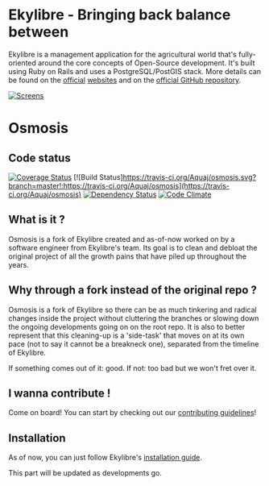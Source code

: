 # Ekylibre - Bringing back balance between

Ekylibre is a management application for the agricultural world that's fully-oriented around the core concepts of Open-Source development.
It's built using Ruby on Rails and uses a PostgreSQL/PostGIS stack.
More details can be found on the [official](http://ekylibre.com/en) [websites](http://ekylibre.org/en) and on the [official GitHub repository](http://github.com/ekylibre/ekylibre).

[![Screens](https://raw.github.com/ekylibre/ekylibre/2-0-stable/doc/screenshots/screens.jpg)](https://raw.github.com/ekylibre/ekylibre/2-0-stable/doc/screenshots/screens.png)

# Osmosis

## Code status

[![Coverage Status](https://coveralls.io/repos/github/Aquaj/osmosis/badge.svg?branch=master)](https://coveralls.io/github/Aquaj/osmosis?branch=master)
[![Build Status]https://travis-ci.org/Aquaj/osmosis.svg?branch=master!:https://travis-ci.org/Aquaj/osmosis](https://travis-ci.org/Aquaj/osmosis)
[![Dependency Status](https://gemnasium.com/badges/github.com/Aquaj/osmosis.svg)](https://gemnasium.com/github.com/Aquaj/osmosis)
[![Code Climate](https://codeclimate.com/github/Aquaj/osmosis/badges/gpa.svg)](https://codeclimate.com/github/Aquaj/osmosis)


## What is it ?
Osmosis is a fork of Ekylibre created and as-of-now worked on by a software engineer from Ekylibre's team.
Its goal is to clean and debloat the original project of all the growth pains that have piled up throughout the years.

## Why through a fork instead of the original repo ?
Osmosis is a fork of Ekylibre so there can be as much tinkering and radical changes inside the project without cluttering the branches or slowing down the ongoing developments going on on the root repo.
It is also to better represent that this cleaning-up is a 'side-task' that moves on at its own pace (not to say it cannot be a breakneck one), separated from the timeline of Ekylibre.

If something comes out of it: good. If not: too bad but we won't fret over it.

## I wanna contribute !

Come on board! You can start by checking out our [contributing guidelines](http://github.com/Aquaj/osmosis/CONTRIBUTING.md)!

## Installation

As of now, you can just follow Ekylibre's [installation guide](https://github.com/ekylibre/ekylibre/#installation).

This part will be updated as developments go.